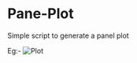 # Pane-Plot
Simple script to generate a panel plot

Eg:- ![Plot](https://user-images.githubusercontent.com/66855050/229167297-707b13f5-03fa-45b1-ad82-18fa226e3941.png)
